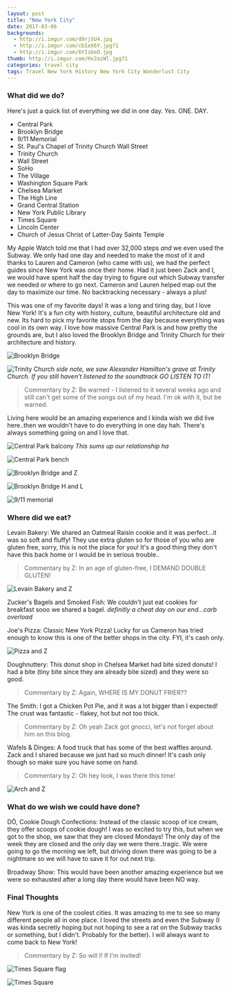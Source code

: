 ```yaml
---
layout: post
title: "New York City"
date: 2017-03-06
backgrounds:
  - http://i.imgur.com/d9rjSU4.jpg
  - http://i.imgur.com/cbIeX6Y.jpg?1
  - http://i.imgur.com/6YIsbeO.jpg
thumb: http://i.imgur.com/Hx2azWl.jpg?1
categories: travel city
tags: Travel New York History New York City Wanderlust City
---
```


### What did we do?

Here's just a quick list of everything we did in one day. Yes. ONE. DAY.

- Central Park
- Brooklyn Bridge
- 9/11 Memorial
- St. Paul's Chapel of Trinity Church Wall Street
- Trinity Church
- Wall Street
- SoHo
- The Village
- Washington Square Park
- Chelsea Market
- The High Line
- Grand Central Station
- New York Public Library
- Times Square
- Lincoln Center
- Church of Jesus Christ of Latter-Day Saints Temple

My Apple Watch told me that I had over 32,000 steps _and_ we even used the Subway. We only had one day and needed to make the most of it and thanks to Lauren and Cameron (who came with us), we had the perfect guides since New York was once their home. Had it just been Zack and I, we would have spent half the day trying to figure out which Subway transfer we needed or where to go next. Cameron and Lauren helped map out the day to maximize our time. No backtracking necessary - always a plus!

This was one of my favorite days! It was a long and tiring day, but I love New York! It's a fun city with history, culture, beautiful architecture old and new. Its hard to pick my favorite stops from the day because everything was cool in its own way. I love how massive Central Park is and how pretty the grounds are, but I also loved the Brooklyn Bridge and Trinity Church for their architecture and history.

![Brooklyn Bridge](http://i.imgur.com/f2WpXHXh.jpg)

![Trinity Church](http://i.imgur.com/ouuhXtQh.jpg?1)
*side note, we saw Alexander Hamilton's grave at Trinity Church. If you still haven't listened to the soundtrack GO LISTEN TO IT!*

> Commentary by Z: Be warned - I listened to it several weeks ago and still can't get some of the songs out of my head. I'm ok with it, but be warned.

Living here would be an amazing experience and I kinda wish we did live here..then we wouldn't have to do everything in one day hah. There's always something going on and I love that.

![Central Park balcony](http://i.imgur.com/Ixlx7Yrh.jpg)
*This sums up our relationship ha*

![Central Park bench](http://i.imgur.com/ezgZI0Bh.jpg?1)

![Brooklyn Bridge and Z](http://i.imgur.com/CxntEPfh.jpg)

![Brooklyn Bridge H and L](http://i.imgur.com/Uy16s2qh.jpg)

![9/11 memorial](http://i.imgur.com/nnjS08Fh.jpg)

### Where did we eat?

Levain Bakery: We shared an Oatmeal Raisin cookie and it was perfect...it was so soft and fluffy! They use extra gluten so for those of you who are gluten free, sorry, this is not the place for you! It's a good thing they don't have this back home or I would be in serious trouble..

> Commentary by Z: In an age of gluten-free, I DEMAND DOUBLE GLUTEN!

![Levain Bakery and Z](http://i.imgur.com/X3ShbYmh.jpg)

Zucker's Bagels and Smoked Fish: We couldn't just eat cookies for breakfast sooo we shared a bagel.
*definitly a cheat day on our end...carb overload*

Joe's Pizza: Classic New York Pizza! Lucky for us Cameron has tried enough to know this is one of the better shops in the city. FYI, it's cash only.

![Pizza and Z](http://i.imgur.com/fPy8goth.jpg?1)

Doughnuttery: This donut shop in Chelsea Market had bite sized donuts! I had a bite (tiny bite since they are already bite sized) and they were so good.

> Commentary by Z: Again, WHERE IS MY DONUT FRIER??

The Smith: I got a Chicken Pot Pie, and it was a lot bigger than I expected! The crust was fantastic - flakey, hot but not too thick.

> Commentary by Z: Oh yeah Zack got gnocci, let's not forget about him on this blog.

Wafels & Dinges: A food truck that has some of the best waffles around. Zack and I shared because we just had so much dinner! It's cash only though so make sure you have some on hand.

> Commentary by Z: Oh hey look, I was there this time!

![Arch and Z](http://i.imgur.com/SOslSpBh.jpg)

### What do we wish we could have done?
DŌ, Cookie Dough Confections: Instead of the classic scoop of ice cream, they offer scoops of cookie dough! I was so excited to try this, but when we got to the shop, we saw that they are closed Mondays! The only day of the week they are closed and the only day we were there..tragic. We were going to go the morning we left, but driving down there was going to be a nightmare so we will have to save it for out next trip.

Broadway Show: This would have been another amazing experience but we were so exhausted after a long day there would have been NO way.

### Final Thoughts

New York is one of the coolest cities. It was amazing to me to see so many different people all in one place. I loved the streets and even the Subway (I was kinda secretly hoping but not hoping to see a rat on the Subway tracks or something, but I didn't. Probably for the better). I will always want to come back to New York!

> Commentary by Z: So will I! If I'm invited!

![Times Square flag](http://i.imgur.com/iYkulrzh.jpg)

![Times Square](http://i.imgur.com/DZFh4hlh.jpg)
